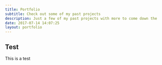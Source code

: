 ```yaml
---
title: Portfolio
subtitle: Check out some of my past projects
description: Just a few of my past projects with more to come down the line.
date: 2017-07-14 14:07:25
layout: portfolio
---
```


## Test
This is a test